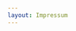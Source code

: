 ```yaml
---
layout: Impressum
---
```


<script type="text/javascript">
    require(['custom'], function(custom){
        custom.ajaxload('Impressum', 'Unterrichtszeiten');
    });
</script>
